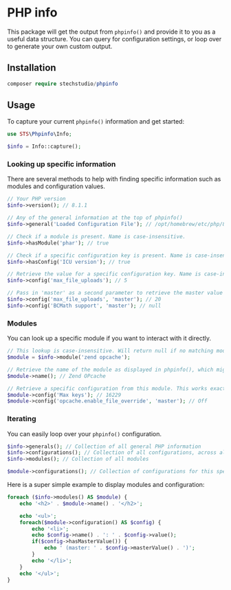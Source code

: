 # PHP info

This package will get the output from `phpinfo()` and provide it to you as a useful data structure. You can query for configuration settings, or loop over to generate your own custom output.

## Installation

```php
composer require stechstudio/phpinfo
```

## Usage

To capture your current `phpinfo()` information and get started:

```php
use STS\Phpinfo\Info;

$info = Info::capture();
```

### Looking up specific information

There are several methods to help with finding specific information such as modules and configuration values.

```php
// Your PHP version
$info->version(); // 8.1.1

// Any of the general information at the top of phpinfo()
$info->general('Loaded Configuration File'); // /opt/homebrew/etc/php/8.1/php.ini

// Check if a module is present. Name is case-insensitive.
$info->hasModule('phar'); // true

// Check if a specific configuration key is present. Name is case-insensitive.
$info->hasConfig('ICU version'); // true

// Retrieve the value for a specific configuration key. Name is case-insensitive. If there is both a local and master value, the local is returned as default.
$info->config('max_file_uploads'); // 5

// Pass in 'master' as a second parameter to retrieve the master value instead. Note that this will return null if there is no master value;
$info->config('max_file_uploads', 'master'); // 20
$info->config('BCMath support', 'master'); // null
```

### Modules

You can look up a specific module if you want to interact with it directly.

```php
// This lookup is case-insensitive. Will return null if no matching module is found.
$module = $info->module('zend opcache');

// Retrieve the name of the module as displayed in phpinfo(), which might have a different case.
$module->name(); // Zend OPcache

// Retrieve a specific configuration from this module. This works exactly the same as the main `config()` method shown in the previous section.
$module->config('Max keys'); // 16229
$module->config('opcache.enable_file_override', 'master'); // Off
```

### Iterating

You can easily loop over your `phpinfo()` configuration. 

```php
$info->generals(); // Collection of all general PHP information
$info->configurations(); // Collection of all configurations, across all modules
$info->modules(); // Collection of all modules

$module->configurations(); // Collection of configurations for this specific module
```

Here is a super simple example to display modules and configuration:

```php
foreach ($info->modules() AS $module) {
    echo '<h2>' . $module->name() . '</h2>';

    echo '<ul>';
    foreach($module->configuration() AS $config) {
        echo '<li>';
        echo $config->name() . ': ' . $config->value();
        if($config->hasMasterValue()) {
            echo ' (master: ' . $config->masterValue() . ')';
        }
        echo '</li>';
    }
    echo '</ul>';
}
```